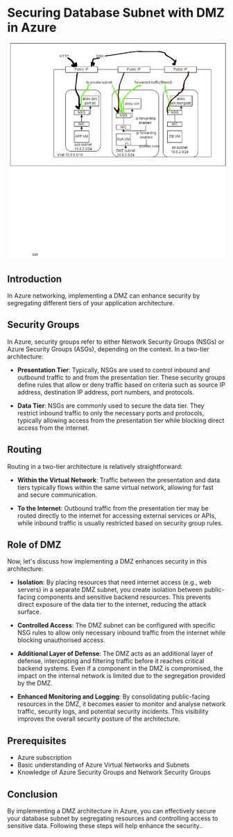 # Securing Database Subnet with DMZ in Azure
![alt text](images/diagram.png)
## Introduction
In Azure networking, implementing a DMZ can enhance security by segregating different tiers of your application architecture. 

## Security Groups

In Azure, security groups refer to either Network Security Groups (NSGs) or Azure Security Groups (ASGs), depending on the context. In a two-tier architecture:

- **Presentation Tier**: Typically, NSGs are used to control inbound and outbound traffic to and from the presentation tier. These security groups define rules that allow or deny traffic based on criteria such as source IP address, destination IP address, port numbers, and protocols.

- **Data Tier**: NSGs are commonly used to secure the data tier. They restrict inbound traffic to only the necessary ports and protocols, typically allowing access from the presentation tier while blocking direct access from the internet.

## Routing

Routing in a two-tier architecture is relatively straightforward:

- **Within the Virtual Network**: Traffic between the presentation and data tiers typically flows within the same virtual network, allowing for fast and secure communication.

- **To the Internet**: Outbound traffic from the presentation tier may be routed directly to the internet for accessing external services or APIs, while inbound traffic is usually restricted based on security group rules.

## Role of DMZ

Now, let's discuss how implementing a DMZ enhances security in this architecture:

- **Isolation**: By placing resources that need internet access (e.g., web servers) in a separate DMZ subnet, you create isolation between public-facing components and sensitive backend resources. This prevents direct exposure of the data tier to the internet, reducing the attack surface.

- **Controlled Access**: The DMZ subnet can be configured with specific NSG rules to allow only necessary inbound traffic from the internet while blocking unauthorised access.

- **Additional Layer of Defense**: The DMZ acts as an additional layer of defense, intercepting and filtering traffic before it reaches critical backend systems. Even if a component in the DMZ is compromised, the impact on the internal network is limited due to the segregation provided by the DMZ.

- **Enhanced Monitoring and Logging**: By consolidating public-facing resources in the DMZ, it becomes easier to monitor and analyse network traffic, security logs, and potential security incidents. This visibility improves the overall security posture of the architecture.

## Prerequisites
- Azure subscription
- Basic understanding of Azure Virtual Networks and Subnets
- Knowledge of Azure Security Groups and Network Security Groups


## Conclusion
By implementing a DMZ architecture in Azure, you can effectively secure your database subnet by segregating resources and controlling access to sensitive data. Following these steps will help enhance the security..
